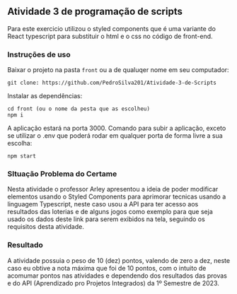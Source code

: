 ## Atividade 3 de programação de scripts 

Para este exercicio utilizou o styled components que é uma variante do React typescript para substituir o html e o css no código de front-end.

### Instruções de uso

Baixar o projeto na pasta `front` ou a de qualuqer nome em seu computador:
```
git clone: https://github.com/PedroSilva201/Atividade-3-de-Scripts
```
Instalar as dependências:
```
cd front (ou o nome da pesta que as escolheu)
npm i
```
A aplicação estará na porta 3000. Comando para subir a aplicação, exceto se utilizar o .env que poderá rodar em qualquer porta de forma livre a sua escolha:
```
npm start
```
### SItuação Problema do Certame
Nesta atividade o professor Arley apresentou a ideia de poder modificar elementos usando o Styled Components para aprimorar tecnicas usando a linguagem Typescript, neste caso usou a API para ter acesso aos resultados das loterias e de alguns jogos como exemplo para que seja usado os dados deste link para serem exibidos na tela, seguindo os requisitos desta atividade.

### Resultado
A atividade possuia o peso de 10 (dez) pontos, valendo de zero a dez, neste caso eu obtive a nota máxima que foi de 10 pontos, com o intuito de acomumar pontos nas atividades e dependendo dos resultados das provas e do API (Aprendizado pro Projetos Integrados) da 1º Semestre de 2023.
